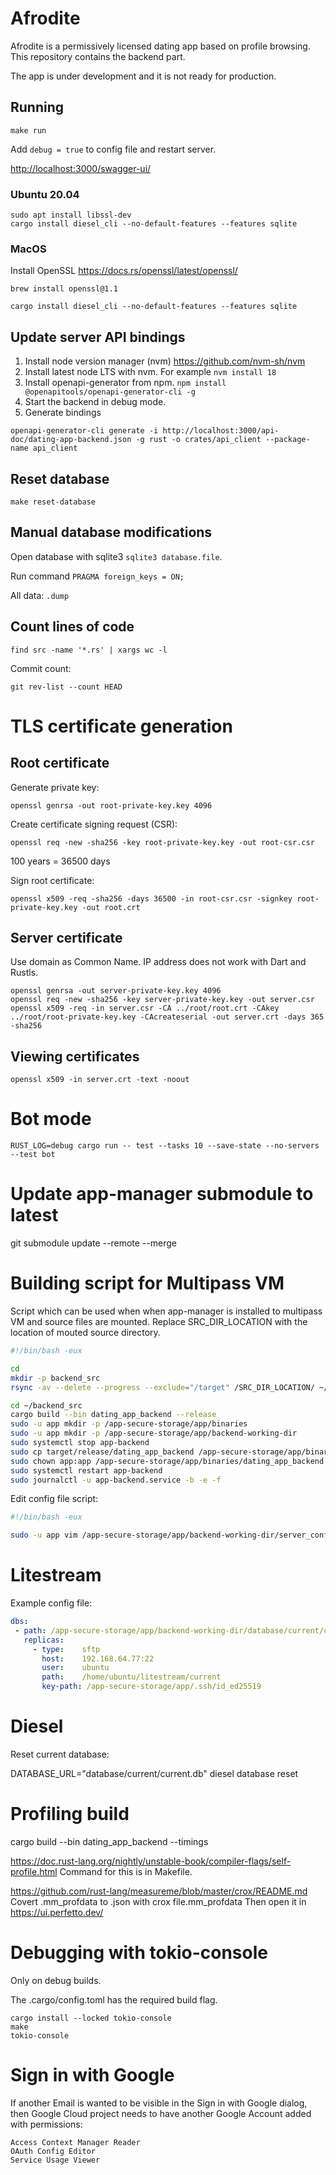 # Afrodite
Afrodite is a permissively licensed dating app based on profile browsing. This
repository contains the backend part.

The app is under development and it is not ready for production.

## Running

```
make run
```

Add `debug = true` to config file and restart server.

<http://localhost:3000/swagger-ui/>

### Ubuntu 20.04

```
sudo apt install libssl-dev
cargo install diesel_cli --no-default-features --features sqlite
```

### MacOS

Install OpenSSL <https://docs.rs/openssl/latest/openssl/>
```
brew install openssl@1.1
```

```
cargo install diesel_cli --no-default-features --features sqlite
```


## Update server API bindings

1. Install node version manager (nvm) <https://github.com/nvm-sh/nvm>
2. Install latest node LTS with nvm. For example `nvm install 18`
3. Install openapi-generator from npm.
   `npm install @openapitools/openapi-generator-cli -g`
4. Start the backend in debug mode.
5. Generate bindings
```
openapi-generator-cli generate -i http://localhost:3000/api-doc/dating-app-backend.json -g rust -o crates/api_client --package-name api_client
```

## Reset database

```
make reset-database
```

## Manual database modifications

Open database with sqlite3 `sqlite3 database.file`.

Run command `PRAGMA foreign_keys = ON;`

All data: `.dump`

## Count lines of code

`find src -name '*.rs' | xargs wc -l`

Commit count:

```
git rev-list --count HEAD
```


# TLS certificate generation

## Root certificate

Generate private key:

```
openssl genrsa -out root-private-key.key 4096
```

Create certificate signing request (CSR):
```
openssl req -new -sha256 -key root-private-key.key -out root-csr.csr
```

100 years = 36500 days

Sign root certificate:
```
openssl x509 -req -sha256 -days 36500 -in root-csr.csr -signkey root-private-key.key -out root.crt
```

## Server certificate

Use domain as Common Name. IP address does not work with Dart and Rustls.

```
openssl genrsa -out server-private-key.key 4096
openssl req -new -sha256 -key server-private-key.key -out server.csr
openssl x509 -req -in server.csr -CA ../root/root.crt -CAkey ../root/root-private-key.key -CAcreateserial -out server.crt -days 365 -sha256
```

## Viewing certificates

```
openssl x509 -in server.crt -text -noout
```

# Bot mode

```
RUST_LOG=debug cargo run -- test --tasks 10 --save-state --no-servers --test bot
```

# Update app-manager submodule to latest

git submodule update --remote --merge


# Building script for Multipass VM

Script which can be used when when app-manager is installed to multipass VM
and source files are mounted. Replace SRC_DIR_LOCATION with the location of
mouted source directory.

```bash
#!/bin/bash -eux

cd
mkdir -p backend_src
rsync -av --delete --progress --exclude="/target" /SRC_DIR_LOCATION/ ~/backend_src

cd ~/backend_src
cargo build --bin dating_app_backend --release
sudo -u app mkdir -p /app-secure-storage/app/binaries
sudo -u app mkdir -p /app-secure-storage/app/backend-working-dir
sudo systemctl stop app-backend
sudo cp target/release/dating_app_backend /app-secure-storage/app/binaries
sudo chown app:app /app-secure-storage/app/binaries/dating_app_backend
sudo systemctl restart app-backend
sudo journalctl -u app-backend.service -b -e -f
```

Edit config file script:

```bash
#!/bin/bash -eux

sudo -u app vim /app-secure-storage/app/backend-working-dir/server_config.toml
```

# Litestream

Example config file:
```yml
dbs:
 - path: /app-secure-storage/app/backend-working-dir/database/current/current.db
   replicas:
     - type:    sftp
       host:    192.168.64.77:22
       user:    ubuntu
       path:    /home/ubuntu/litestream/current
       key-path: /app-secure-storage/app/.ssh/id_ed25519
```

# Diesel

Reset current database:

DATABASE_URL="database/current/current.db" diesel database reset

# Profiling build

cargo build --bin dating_app_backend --timings

https://doc.rust-lang.org/nightly/unstable-book/compiler-flags/self-profile.html
Command for this is in Makefile.

https://github.com/rust-lang/measureme/blob/master/crox/README.md
Covert .mm_profdata to .json with
crox file.mm_profdata
Then open it in https://ui.perfetto.dev/

# Debugging with tokio-console

Only on debug builds.

The .cargo/config.toml has the required build flag.

```
cargo install --locked tokio-console
make
tokio-console
```

# Sign in with Google

If another Email is wanted to be visible in the Sign in with Google dialog, then
Google Cloud project needs to have another Google Account added with
permissions:

```
Access Context Manager Reader
OAuth Config Editor
Service Usage Viewer
```
